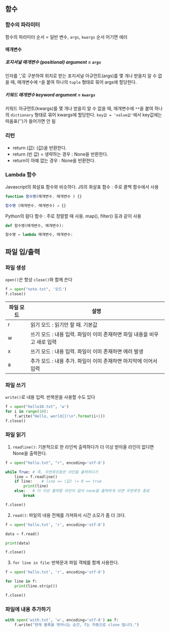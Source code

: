 ## 함수
### 함수의 파라미터
함수의 파라미터 순서 = 일반 변수, `args`, `kwargs`
	순서 어기면 에러
#### 매개변수
##### 포지셔널 매개변수 (positional) argument = `args` 
인자를 ','로 구분하여 위치로 받는 포지셔널 아규먼트(args)를 몇 개나 받을지 알 수 없을 때, 매개변수에 `*`을 붙여 하나의 `tuple` 형태로 묶어 args에 할당한다.

##### 키워드 매개변수 keyword argument = `kwargs`
키워드 아규먼트(kwargs)를 몇 개나 받을지 알 수 없을 때, 매개변수에 `**`을 붙여 하나의 `dictionary` 형태로 묶어  kwargs에 할당한다.
`key값 = 'value값'`에서 key값에는 따옴표('')가 들어가면 안 됨

### 리턴
- return (값): (값)을 반환한다.
- return (빈 값) = 생략하는 경우 : None을 반환한다.
- return이 아예 없는 경우 : None을 반환한다.

### Lambda 함수
Javascript의 화살표 함수와 비슷하다.
JS의 화살표 함수 : 주로 콜백 함수에서 사용
```javascript
function 함수명(매개변수, 매개변수 ) {}

함수명 (매개변수, 매개변수) ⇒ {}
```

Python의 람다 함수 : 주로 정렬할 때 사용. map(), filter() 등과 같이 사용
```python
def 함수명(매개변수, 매개변수):

함수명 = lambda 매개변수, 매개변수:
```
## 파일 입/출력
### 파일 생성
`open()`은 항상 `close()`와 함께 쓴다
```python
f = open("note.txt", '모드')
f.close()
```

| 파일 모드 | 설명                                          |
| ----- | ------------------------------------------- |
| r     | 읽기 모드 : 읽기만 할 때. 기본값                        |
| w     | 쓰기 모드 : 내용 입력. 파일이 이미 존재하면 파일 내용을 비우고 새로 입력 |
| x     | 쓰기 모드 : 내용 입력. 파일이 이미 존재하면 에러 발생            |
| a     | 추가 모드 : 내용 추가. 파일이 이미 존재하면 마지막에 이어서 입력      |
### 파일 쓰기
`write()`로 내용 입력. 반복문을 사용할 수도 있다
```python
f = open("hello10.txt", 'w') 
for i in range(10):
	f.write("Hello, world{}!\n".format(i+1)) 
f.close()
```
### 파일 읽기
1. `readline()`: 기본적으로 한 라인씩 출력하다가 더 이상 받아올 라인이 없다면 None을 출력한다.
```python
f = open("hello.txt", "r", encoding='utf-8')

while True: # 즉, 무한루프동안 라인을 출력하다가
    line = f.readline()
    if line:    # line == (값) != 0 == true
        print(line)
    else:   # 더 이상 출력할 라인이 없어 none을 출력하게 되면 무한루프 종료
        break

f.close()
```
2. `read()`: 파일의 내용 전체를 가져와서 시간 소모가 좀 더 크다.
```python
f = open('hello.txt', 'r', encoding='utf-8')

data = f.read()

print(data)

f.close()
```
3. `for line in file`: 반복문과 파일 객체를 함께 사용한다.
```python
f = open('hello.txt', 'r', encoding='utf-8')

for line in f:
    print(line.strip())

f.close()
```
### 파일에 내용 추가하기
```python
with open('with.txt', 'w', encoding='utf-8') as f:
    f.write("현재 블록을 벗어나는 순간, f는 자동으로 close 됩니다.")
```
